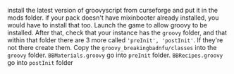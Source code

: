 install the latest version of groovyscript from curseforge and put it in the mods folder. if your pack doesn't have mixinbooter already installed, you would have to install that too. Launch the game to allow groovy to be installed. After that, check that your instance has the `groovy` folder, and that within that folder there are 3 more called `'preInit', 'postInit'`. If they're not there create them.
Copy the `groovy_breakingbadnfu/classes` into the `groovy` folder. `BBMaterials.groovy` go into `preInit` folder. `BBRecipes.groovy` go into `postInit` folder
